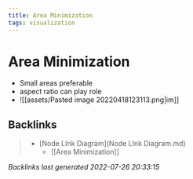 ```yaml
---
title: Area Minimization
tags: visualization
---
```


# Area Minimization
- Small areas preferable
- aspect ratio can play role
- ![[assets/Pasted image 20220418123113.png|im]]


































































































## Backlinks

> - [Node LInk Diagram](Node LInk Diagram.md)
>   - [[Area Minimization]]

_Backlinks last generated 2022-07-26 20:33:15_
